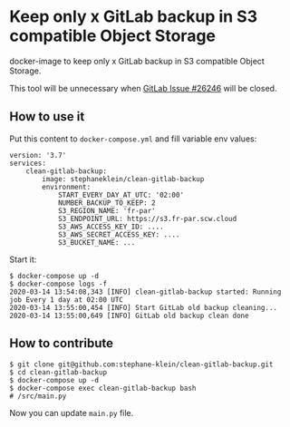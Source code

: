 # Keep only x GitLab backup in S3 compatible Object Storage

docker-image to keep only x GitLab backup in S3 compatible Object Storage.

This tool will be unnecessary when [GitLab Issue #26246](https://gitlab.com/gitlab-org/gitlab/-/issues/26246) will be closed.

## How to use it

Put this content to `docker-compose.yml` and fill variable env values:

```
version: '3.7'
services:
    clean-gitlab-backup:
        image: stephaneklein/clean-gitlab-backup
        environment:
            START_EVERY_DAY_AT_UTC: '02:00'
            NUMBER_BACKUP_TO_KEEP: 2
            S3_REGION_NAME: 'fr-par'
            S3_ENDPOINT_URL: https://s3.fr-par.scw.cloud
            S3_AWS_ACCESS_KEY_ID: ....
            S3_AWS_SECRET_ACCESS_KEY: ....
            S3_BUCKET_NAME: ...
```

Start it:

```
$ docker-compose up -d
$ docker-compose logs -f
2020-03-14 13:54:08,343 [INFO] clean-gitlab-backup started: Running job Every 1 day at 02:00 UTC
2020-03-14 13:55:00,454 [INFO] Start GitLab old backup cleaning...
2020-03-14 13:55:00,649 [INFO] GitLab old backup clean done
```

## How to contribute

```
$ git clone git@github.com:stephane-klein/clean-gitlab-backup.git
$ cd clean-gitlab-backup
$ docker-compose up -d
$ docker-compose exec clean-gitlab-backup bash
# /src/main.py
```

Now you can update `main.py` file.
